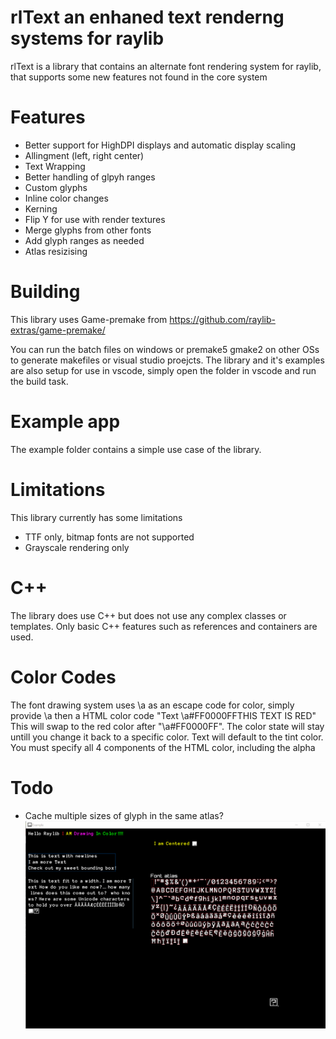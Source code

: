# rlText an enhaned text renderng systems for raylib
rlText is a library that contains an alternate font rendering system for raylib, that supports some new features not found in the core system

# Features
* Better support for HighDPI displays and automatic display scaling
* Allingment (left, right center)
* Text Wrapping
* Better handling of glpyh ranges
* Custom glyphs
* Inline color changes
* Kerning
* Flip Y for use with render textures
* Merge glyphs from other fonts
* Add glyph ranges as needed
* Atlas resizising

# Building
This library uses Game-premake from
https://github.com/raylib-extras/game-premake/

You can run the batch files on windows or premake5 gmake2 on other OSs to generate makefiles or visual studio proejcts. The library and it's examples are also setup for use in vscode, simply open the folder in vscode and run the build task.

# Example app
The example folder contains a simple use case of the library.

# Limitations
This library currently has some limitations
* TTF only, bitmap fonts are not supported
* Grayscale rendering only

# C++
The library does use C++ but does not use any complex classes or templates. Only basic C++ features such as references and containers are used.

# Color Codes
The font drawing system uses \a as an escape code for color, simply provide \a then a HTML color code
"Text \a#FF0000FFTHIS TEXT IS RED"
This will swap to the red color after "\a#FF0000FF". The color state will stay untill you change it back to a specific color. Text will default to the tint color.
You must specify all 4 components of the HTML color, including the alpha

# Todo
* Cache multiple sizes of glyph in the same atlas?
![image](https://raw.githubusercontent.com/JeffM2501/rlText/refs/heads/main/demo.gif)
